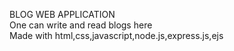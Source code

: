 BLOG WEB APPLICATION <br>
One can write and read blogs here <br>
Made with html,css,javascript,node.js,express.js,ejs <br>

